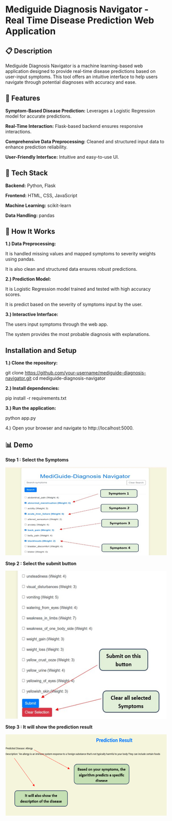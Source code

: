 
# Mediguide Diagnosis Navigator - Real Time Disease Prediction  Web Application






## 📋 Description
Mediguide Diagnosis Navigator is a machine learning-based web application designed to provide real-time disease predictions based on user-input symptoms. This tool offers an intuitive interface to help users navigate through potential diagnoses with accuracy and ease.


## 🚀 Features

**Symptom-Based Disease Prediction:**
Leverages a Logistic Regression model for accurate predictions.


**Real-Time Interaction:** Flask-based backend ensures responsive interactions.

**Comprehensive Data Preprocessing:** Cleaned and structured input data to enhance prediction reliability.

**User-Friendly Interface:** Intuitive and easy-to-use UI.
## 🔧 Tech Stack

**Backend:** Python, Flask

**Frontend:** HTML, CSS, JavaScript

**Machine Learning:** scikit-learn

**Data Handling:** pandas
## 🧠 How It Works

**1.) Data Preprocessing:**

It is handled missing values and mapped symptoms to severity weights using pandas.

It is also clean and structured data ensures robust predictions.

**2.) Prediction Model:**

It is Logistic Regression model trained and tested with high accuracy scores.

It is predict based on the severity of symptoms input by the user.

**3.) Interactive Interface:**

The users input symptoms through the web app.

The system provides the most probable diagnosis with explanations.
## Installation and Setup

**1.) Clone the repository:**

git clone https://github.com/your-username/mediguide-diagnosis-navigator.git
cd mediguide-diagnosis-navigator

**2.) Install dependencies:**

pip install -r requirements.txt

**3.) Run the application:**

python app.py

4.) Open your browser and navigate to http://localhost:5000.
## 📊 Demo

**Step 1 : Select the Symptoms**

![image alt](https://github.com/Kaif2596/MediGuide-Diagnosis-Navigator/blob/main/Image%2001.jpg?raw=true)


**Step 2 : Select the submit button**

![image alt](https://github.com/Kaif2596/MediGuide-Diagnosis-Navigator/blob/main/Image%2002.png?raw=true)

**Step 3 : It will show the prediction result**

![image alt](https://github.com/Kaif2596/MediGuide-Diagnosis-Navigator/blob/main/Image%2003.png?raw=true)

